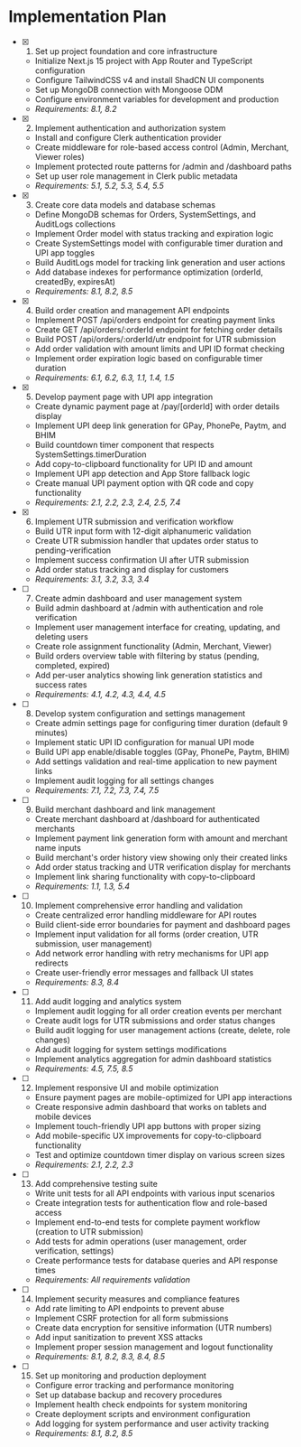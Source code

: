 # Implementation Plan

- [x] 1. Set up project foundation and core infrastructure

  - Initialize Next.js 15 project with App Router and TypeScript configuration
  - Configure TailwindCSS v4 and install ShadCN UI components
  - Set up MongoDB connection with Mongoose ODM
  - Configure environment variables for development and production
  - _Requirements: 8.1, 8.2_

- [x] 2. Implement authentication and authorization system

  - Install and configure Clerk authentication provider
  - Create middleware for role-based access control (Admin, Merchant, Viewer roles)
  - Implement protected route patterns for /admin and /dashboard paths
  - Set up user role management in Clerk public metadata
  - _Requirements: 5.1, 5.2, 5.3, 5.4, 5.5_

- [x] 3. Create core data models and database schemas

  - Define MongoDB schemas for Orders, SystemSettings, and AuditLogs collections
  - Implement Order model with status tracking and expiration logic
  - Create SystemSettings model with configurable timer duration and UPI app toggles
  - Build AuditLogs model for tracking link generation and user actions
  - Add database indexes for performance optimization (orderId, createdBy, expiresAt)
  - _Requirements: 8.1, 8.2, 8.5_

- [x] 4. Build order creation and management API endpoints

  - Implement POST /api/orders endpoint for creating payment links
  - Create GET /api/orders/:orderId endpoint for fetching order details
  - Build POST /api/orders/:orderId/utr endpoint for UTR submission
  - Add order validation with amount limits and UPI ID format checking
  - Implement order expiration logic based on configurable timer duration
  - _Requirements: 6.1, 6.2, 6.3, 1.1, 1.4, 1.5_

- [x] 5. Develop payment page with UPI app integration

  - Create dynamic payment page at /pay/[orderId] with order details display
  - Implement UPI deep link generation for GPay, PhonePe, Paytm, and BHIM
  - Build countdown timer component that respects SystemSettings.timerDuration
  - Add copy-to-clipboard functionality for UPI ID and amount
  - Implement UPI app detection and App Store fallback logic
  - Create manual UPI payment option with QR code and copy functionality
  - _Requirements: 2.1, 2.2, 2.3, 2.4, 2.5, 7.4_

- [x] 6. Implement UTR submission and verification workflow

  - Build UTR input form with 12-digit alphanumeric validation
  - Create UTR submission handler that updates order status to pending-verification
  - Implement success confirmation UI after UTR submission
  - Add order status tracking and display for customers
  - _Requirements: 3.1, 3.2, 3.3, 3.4_

- [ ] 7. Create admin dashboard and user management system

  - Build admin dashboard at /admin with authentication and role verification
  - Implement user management interface for creating, updating, and deleting users
  - Create role assignment functionality (Admin, Merchant, Viewer)
  - Build orders overview table with filtering by status (pending, completed, expired)
  - Add per-user analytics showing link generation statistics and success rates
  - _Requirements: 4.1, 4.2, 4.3, 4.4, 4.5_

- [ ] 8. Develop system configuration and settings management

  - Create admin settings page for configuring timer duration (default 9 minutes)
  - Implement static UPI ID configuration for manual UPI mode
  - Build UPI app enable/disable toggles (GPay, PhonePe, Paytm, BHIM)
  - Add settings validation and real-time application to new payment links
  - Implement audit logging for all settings changes
  - _Requirements: 7.1, 7.2, 7.3, 7.4, 7.5_

- [ ] 9. Build merchant dashboard and link management

  - Create merchant dashboard at /dashboard for authenticated merchants
  - Implement payment link generation form with amount and merchant name inputs
  - Build merchant's order history view showing only their created links
  - Add order status tracking and UTR verification display for merchants
  - Implement link sharing functionality with copy-to-clipboard
  - _Requirements: 1.1, 1.3, 5.4_

- [ ] 10. Implement comprehensive error handling and validation

  - Create centralized error handling middleware for API routes
  - Build client-side error boundaries for payment and dashboard pages
  - Implement input validation for all forms (order creation, UTR submission, user management)
  - Add network error handling with retry mechanisms for UPI app redirects
  - Create user-friendly error messages and fallback UI states
  - _Requirements: 8.3, 8.4_

- [ ] 11. Add audit logging and analytics system

  - Implement audit logging for all order creation events per merchant
  - Create audit logs for UTR submissions and order status changes
  - Build audit logging for user management actions (create, delete, role changes)
  - Add audit logging for system settings modifications
  - Implement analytics aggregation for admin dashboard statistics
  - _Requirements: 4.5, 7.5, 8.5_

- [ ] 12. Implement responsive UI and mobile optimization

  - Ensure payment pages are mobile-optimized for UPI app interactions
  - Create responsive admin dashboard that works on tablets and mobile devices
  - Implement touch-friendly UPI app buttons with proper sizing
  - Add mobile-specific UX improvements for copy-to-clipboard functionality
  - Test and optimize countdown timer display on various screen sizes
  - _Requirements: 2.1, 2.2, 2.3_

- [ ] 13. Add comprehensive testing suite

  - Write unit tests for all API endpoints with various input scenarios
  - Create integration tests for authentication flow and role-based access
  - Implement end-to-end tests for complete payment workflow (creation to UTR submission)
  - Add tests for admin operations (user management, order verification, settings)
  - Create performance tests for database queries and API response times
  - _Requirements: All requirements validation_

- [ ] 14. Implement security measures and compliance features

  - Add rate limiting to API endpoints to prevent abuse
  - Implement CSRF protection for all form submissions
  - Create data encryption for sensitive information (UTR numbers)
  - Add input sanitization to prevent XSS attacks
  - Implement proper session management and logout functionality
  - _Requirements: 8.1, 8.2, 8.3, 8.4, 8.5_

- [ ] 15. Set up monitoring and production deployment
  - Configure error tracking and performance monitoring
  - Set up database backup and recovery procedures
  - Implement health check endpoints for system monitoring
  - Create deployment scripts and environment configuration
  - Add logging for system performance and user activity tracking
  - _Requirements: 8.1, 8.2, 8.5_
